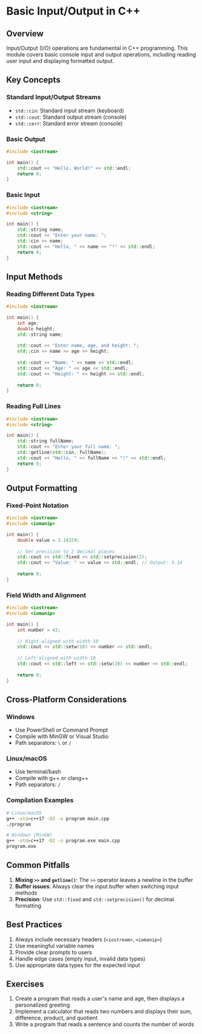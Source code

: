 # Basic Input/Output in C++

## Overview
Input/Output (I/O) operations are fundamental in C++ programming. This module covers basic console input and output operations, including reading user input and displaying formatted output.

## Key Concepts

### Standard Input/Output Streams
- `std::cin`: Standard input stream (keyboard)
- `std::cout`: Standard output stream (console)
- `std::cerr`: Standard error stream (console)

### Basic Output
```cpp
#include <iostream>

int main() {
    std::cout << "Hello, World!" << std::endl;
    return 0;
}
```

### Basic Input
```cpp
#include <iostream>
#include <string>

int main() {
    std::string name;
    std::cout << "Enter your name: ";
    std::cin >> name;
    std::cout << "Hello, " << name << "!" << std::endl;
    return 0;
}
```

## Input Methods

### Reading Different Data Types
```cpp
#include <iostream>

int main() {
    int age;
    double height;
    std::string name;
    
    std::cout << "Enter name, age, and height: ";
    std::cin >> name >> age >> height;
    
    std::cout << "Name: " << name << std::endl;
    std::cout << "Age: " << age << std::endl;
    std::cout << "Height: " << height << std::endl;
    
    return 0;
}
```

### Reading Full Lines
```cpp
#include <iostream>
#include <string>

int main() {
    std::string fullName;
    std::cout << "Enter your full name: ";
    std::getline(std::cin, fullName);
    std::cout << "Hello, " << fullName << "!" << std::endl;
    return 0;
}
```

## Output Formatting

### Fixed-Point Notation
```cpp
#include <iostream>
#include <iomanip>

int main() {
    double value = 3.14159;
    
    // Set precision to 2 decimal places
    std::cout << std::fixed << std::setprecision(2);
    std::cout << "Value: " << value << std::endl; // Output: 3.14
    
    return 0;
}
```

### Field Width and Alignment
```cpp
#include <iostream>
#include <iomanip>

int main() {
    int number = 42;
    
    // Right-aligned with width 10
    std::cout << std::setw(10) << number << std::endl;
    
    // Left-aligned with width 10
    std::cout << std::left << std::setw(10) << number << std::endl;
    
    return 0;
}
```

## Cross-Platform Considerations

### Windows
- Use PowerShell or Command Prompt
- Compile with MinGW or Visual Studio
- Path separators: `\` or `/`

### Linux/macOS
- Use terminal/bash
- Compile with g++ or clang++
- Path separators: `/`

### Compilation Examples
```bash
# Linux/macOS
g++ -std=c++17 -O2 -o program main.cpp
./program

# Windows (MinGW)
g++ -std=c++17 -O2 -o program.exe main.cpp
program.exe
```

## Common Pitfalls

1. **Mixing `>>` and `getline()`**: The `>>` operator leaves a newline in the buffer
2. **Buffer issues**: Always clear the input buffer when switching input methods
3. **Precision**: Use `std::fixed` and `std::setprecision()` for decimal formatting

## Best Practices

1. Always include necessary headers (`<iostream>`, `<iomanip>`)
2. Use meaningful variable names
3. Provide clear prompts to users
4. Handle edge cases (empty input, invalid data types)
5. Use appropriate data types for the expected input

## Exercises

1. Create a program that reads a user's name and age, then displays a personalized greeting
2. Implement a calculator that reads two numbers and displays their sum, difference, product, and quotient
3. Write a program that reads a sentence and counts the number of words
